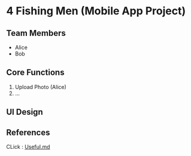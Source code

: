 # 4 Fishing Men (Mobile App Project)

## Team Members

- Alice
- Bob

## Core Functions

1. Upload Photo (Alice)
2. ...

## UI Design

## References

CLick : [Useful.md](public\Useful)
